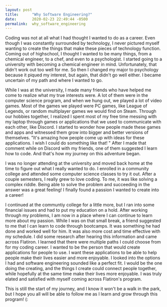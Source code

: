 ```yaml
---
layout: post
title:      "Why Software Engineering?"
date:       2020-02-23 22:49:44 -0500
permalink:  why_software_engineering
---
```



Coding was not at all what I had thought I wanted to do as a career. Even though I was constantly surrounded by technology, I never pictured myself wanting to create the things that make these pieces of technology function. Coming out of highschool, I thought I wanted to be many things, from a chemical engineer, to a chef, and even to a psychologist. I started going to a university with becoming a chemical engineer in mind. Unfortunately, that didn't work out too well for me. So then I changed my major to psychology because it piqued my interest, but again, that didn't go well either. I became uncertain of my path and where I wanted to go. 

While I was at the university, I made many friends who have helped me come to realize what my true interests were. A lot of them were in the computer science program, and when we hung out, we played a lot of video games. Most of the games we played were PC games, like League of Legends, or random multiplayer games we would find on Steam. Through our hobbies together, I realized I spent most of my free time messing with my laptop through games or applications that we used to communicate with each other, like Discord. I started to wonder how people made these games and apps and witnessed them grow into bigger and better versions of themselves. "It's amazing how people come up with ideas for these applications. I wish I could do something like that! " After I made that comment while on Discord with my friends, one of them suggested I learn how to code. And that's how my journey on this adventure began.

I was no longer attending at the university and moved back home at the time to figure out what I really wanted to do. I enrolled in a community college and attended some computer science classes to try it out. After a couple semesters, I really grew to love coding. To me, it was like solving a complex riddle. Being able to solve the problem and succeeding in the answer was a great feeling! I finally found a passion I wanted to create into a career! 

I continued at the communtiy college for a little more, but I ran into some financial issues and had to put my education on a hold. After working through my problems, I am now in a place where I can continue to learn more about my passion. While I was on that small break, a friend suggested to me that I can learn to code through bootcamps. It was something he had done and worked well for him. It was also more cost and time effective with my schedule. I did some research after hearing this information and came across Flatiron. I learned that there were multiple paths I could choose from for my coding career. I wanted to be the person that would create applications for people to use. I want these applications to be able to help people make their lives easier and more enjoyable. I looked into the options I had and software engineering sounded like a perfect fit. I would be the one doing the creating, and the things I create could connect people together, while hopefully at the same time make their lives more enjoyable. I was truly elated and satisfied with myself coming across Flatiron's program. 

This is still the start of my journey, and I know it won't be a walk in the park, but I hope you all will be able to follow me as I learn and grow through this program! (:
